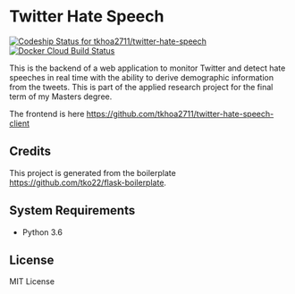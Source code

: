 # Twitter Hate Speech
[ ![Codeship Status for tkhoa2711/twitter-hate-speech](https://app.codeship.com/projects/b00347b0-2dc8-0136-973e-427f41bde3e6/status?branch=master)](https://app.codeship.com/projects/288157)
[![Docker Cloud Build Status](https://img.shields.io/docker/cloud/build/tkhoa2711/twitter-hate-speech)](https://hub.docker.com/r/tkhoa2711/twitter-hate-speech)

This is the backend of a web application to monitor Twitter and detect hate speeches in
real time with the ability to derive demographic information from the tweets. This is
part of the applied research project for the final term of my Masters degree.

The frontend is here https://github.com/tkhoa2711/twitter-hate-speech-client

## Credits
This project is generated from the boilerplate https://github.com/tko22/flask-boilerplate.

## System Requirements
- Python 3.6

## License
MIT License

